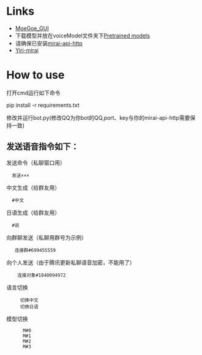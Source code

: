 # Links
- [MoeGoe_GUI](https://github.com/CjangCjengh/MoeGoe_GUI)
- 下载模型并放在voiceModel文件夹下[Pretrained models](https://sjtueducn-my.sharepoint.com/personal/cjang_cjengh_sjtu_edu_cn/_layouts/15/onedrive.aspx?id=%2Fpersonal%2Fcjang%5Fcjengh%5Fsjtu%5Fedu%5Fcn%2FDocuments%2Fvits%5Fmodels%2Fnene%2Bnanami%2Brong%2Btang%2F1374%5Fepochs%2Epth&parent=%2Fpersonal%2Fcjang%5Fcjengh%5Fsjtu%5Fedu%5Fcn%2FDocuments%2Fvits%5Fmodels%2Fnene%2Bnanami%2Brong%2Btang&ga=1)
- 请确保已安装[mirai-api-http](https://github.com/project-mirai/mirai-api-http)
- [Yiri-mirai](https://github.com/YiriMiraiProject/YiriMirai)
# How to use
打开cmd运行如下命令

   pip install -r requirements.txt

修改并运行bot.py(修改QQ为你bot的QQ,port、key与你的mirai-api-http需要保持一致)



发送语音指令如下：
-


发送命令（私聊窗口用）

      发送×××

中文生成（给群友用）

      #中文
日语生成（给群友用）

      #说

向群聊发送（私聊用群号为示例）

       连接群#699455559
向个人发送（由于腾讯更新私聊语音加密，不能用了）

        连接对象#1840094972

语言切换

         切换中文
         切换日语
 
模型切换

          M#0
          M#1
          M#2
          M#3
